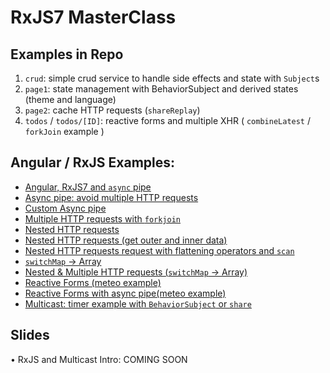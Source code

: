 # RxJS7 MasterClass

## Examples in Repo

1) `crud`: simple crud service to handle side effects and state with `Subject`s
2) `page1`: state management with BehaviorSubject and derived states (theme and language)
3) `page2`: cache HTTP requests (`shareReplay`)
4) `todos` / `todos/[ID]`: reactive forms and multiple XHR ( `combineLatest` / `forkJoin` example )

## Angular / RxJS Examples:

* [Angular, RxJS7 and `async` pipe](https://stackblitz.com/edit/angular-ivy-myp7yy?file=src%2Fapp%2Fapp.component.ts)
* [Async pipe: avoid multiple HTTP requests](https://stackblitz.com/edit/angular-ivy-q5kzhl?file=src%2Fapp%2Fapp.component.ts)
* [Custom Async pipe](https://stackblitz.com/edit/angular-ivy-bvwbfr?file=src%2Fapp%2Fuser.pipe.ts)
* [Multiple HTTP requests with `forkjoin`](https://stackblitz.com/edit/rxjs-snippet-communication-forkjoin?file=src%2Fapp%2Fapp.component.ts)
* [Nested HTTP requests](https://stackblitz.com/edit/rxjs-snippet-multiple-subscribe-bad-practice?embed=1&file=src/app/app)
* [Nested HTTP requests (get outer and inner data)](https://stackblitz.com/edit/angular-snippet-rxjs-save-partial-data-1?file=src%2Fapp%2Fapp.component.ts)
* [Nested HTTP requests request with flattening operators and `scan`](https://stackblitz.com/edit/angular-ivy-nfzloh?file=src%2Fapp%2Fapp.component.ts,src%2Fapp%2Fmodel%2Fuser.ts)
* [`switchMap` -> Array](https://stackblitz.com/edit/angular-ivy-b72rko?file=src%2Fapp%2Fapp.component.ts)
* [Nested & Multiple HTTP requests (`switchMap` -> Array)](https://stackblitz.com/edit/rxjs-snippet-communication-convert-array-1tpzn3?file=src%2Fapp%2Fapp.component.ts)
* [Reactive Forms (meteo example)](https://stackblitz.com/edit/angular-ivy-b72rko?file=src%2Fapp%2Fapp.component.ts)
* [Reactive Forms with async pipe(meteo example)](https://stackblitz.com/edit/angular-ivy-t8mkxu?file=src%2Fapp%2Fapp.component.ts)
* [Multicast: timer example with `BehaviorSubject` or `share`](https://stackblitz.com/edit/angular-ivy-ptefzq?file=src%2Fapp%2Fapp.component.ts)

## Slides

• RxJS and Multicast Intro: COMING SOON
